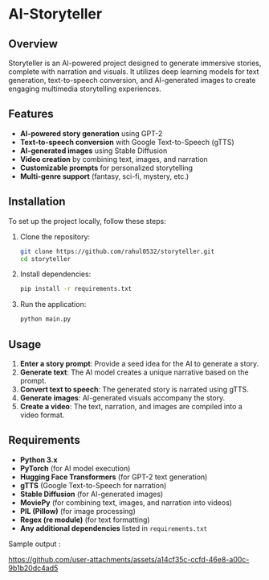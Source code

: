 # AI-Storyteller

## Overview
Storyteller is an AI-powered project designed to generate immersive stories, complete with narration and visuals. It utilizes deep learning models for text generation, text-to-speech conversion, and AI-generated images to create engaging multimedia storytelling experiences.

## Features
- **AI-powered story generation** using GPT-2
- **Text-to-speech conversion** with Google Text-to-Speech (gTTS)
- **AI-generated images** using Stable Diffusion
- **Video creation** by combining text, images, and narration
- **Customizable prompts** for personalized storytelling
- **Multi-genre support** (fantasy, sci-fi, mystery, etc.)

## Installation
To set up the project locally, follow these steps:

1. Clone the repository:
   ```sh
   git clone https://github.com/rahul0532/storyteller.git
   cd storyteller
   ```

2. Install dependencies:
   ```sh
   pip install -r requirements.txt
   ```

3. Run the application:
   ```sh
   python main.py
   ```

## Usage
1. **Enter a story prompt**: Provide a seed idea for the AI to generate a story.
2. **Generate text**: The AI model creates a unique narrative based on the prompt.
3. **Convert text to speech**: The generated story is narrated using gTTS.
4. **Generate images**: AI-generated visuals accompany the story.
5. **Create a video**: The text, narration, and images are compiled into a video format.

## Requirements
- **Python 3.x**
- **PyTorch** (for AI model execution)
- **Hugging Face Transformers** (for GPT-2 text generation)
- **gTTS** (Google Text-to-Speech for narration)
- **Stable Diffusion** (for AI-generated images)
- **MoviePy** (for combining text, images, and narration into videos)
- **PIL (Pillow)** (for image processing)
- **Regex (re module)** (for text formatting)
- **Any additional dependencies** listed in `requirements.txt`


Sample output :

https://github.com/user-attachments/assets/a14cf35c-ccfd-46e8-a00c-9b1b20dc4ad5

